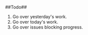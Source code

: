 ##Todo##

1. Go over yesterday's work.
1. Go over today's work.
1. Go over issues blocking progress.
